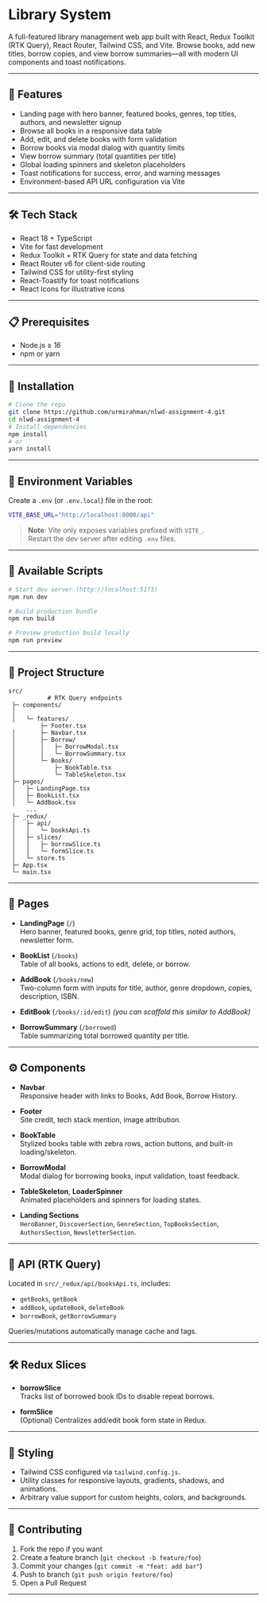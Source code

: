 # Library System

A full-featured library management web app built with React, Redux Toolkit (RTK Query), React Router, Tailwind CSS, and Vite. Browse books, add new titles, borrow copies, and view borrow summaries—all with modern UI components and toast notifications.

---

## 🚀 Features

- Landing page with hero banner, featured books, genres, top titles, authors, and newsletter signup
- Browse all books in a responsive data table
- Add, edit, and delete books with form validation
- Borrow books via modal dialog with quantity limits
- View borrow summary (total quantities per title)
- Global loading spinners and skeleton placeholders
- Toast notifications for success, error, and warning messages
- Environment-based API URL configuration via Vite

---

## 🛠 Tech Stack

- React 18 + TypeScript
- Vite for fast development
- Redux Toolkit + RTK Query for state and data fetching
- React Router v6 for client-side routing
- Tailwind CSS for utility-first styling
- React-Toastify for toast notifications
- React Icons for illustrative icons

---

## 📋 Prerequisites

- Node.js ≥ 16
- npm or yarn

---

## 💾 Installation

```bash
# Clone the repo
git clone https://github.com/urmirahman/nlwd-assignment-4.git
cd nlwd-assignment-4
# Install dependencies
npm install
# or
yarn install
```

---

## 🔧 Environment Variables

Create a `.env` (or `.env.local`) file in the root:

```bash
VITE_BASE_URL="http://localhost:8000/api"
```

> **Note**: Vite only exposes variables prefixed with `VITE_`.  
> Restart the dev server after editing `.env` files.

---

## 🚥 Available Scripts

```bash
# Start dev server (http://localhost:5173)
npm run dev

# Build production bundle
npm run build

# Preview production build locally
npm run preview
```

---

## 📁 Project Structure

```
src/
           # RTK Query endpoints
 ├─ components/
 │
 │   └─ features/
         ├─ Footer.tsx
 │       ├─ Navbar.tsx
 │       ├─ Borrow/
 │       │   ├─ BorrowModal.tsx
 │       │   └─ BorrowSummary.tsx
 │       └─ Books/
 │           ├─ BookTable.tsx
 │           └─ TableSkeleton.tsx
 ├─ pages/
 │   ├─ LandingPage.tsx
 │   ├─ BookList.tsx
 │   └─ AddBook.tsx
     ...
 ├─ _redux/
 │   ├─ api/
 │   │   └─ booksApi.ts
 │   ├─ slices/
 │   │   ├─ borrowSlice.ts
 │   │   └─ formSlice.ts
 │   └─ store.ts
 ├─ App.tsx
 └─ main.tsx
```

---

## 📄 Pages

- **LandingPage** (`/`)  
  Hero banner, featured books, genre grid, top titles, noted authors, newsletter form.

- **BookList** (`/books`)  
  Table of all books, actions to edit, delete, or borrow.

- **AddBook** (`/books/new`)  
  Two-column form with inputs for title, author, genre dropdown, copies, description, ISBN.

- **EditBook** (`/books/:id/edit`) _(you can scaffold this similar to AddBook)_

- **BorrowSummary** (`/borrowed`)  
  Table summarizing total borrowed quantity per title.

---

## ⚙️ Components

- **Navbar**  
  Responsive header with links to Books, Add Book, Borrow History.

- **Footer**  
  Site credit, tech stack mention, image attribution.

- **BookTable**  
  Stylized books table with zebra rows, action buttons, and built-in loading/skeleton.

- **BorrowModal**  
  Modal dialog for borrowing books, input validation, toast feedback.

- **TableSkeleton**, **LoaderSpinner**  
  Animated placeholders and spinners for loading states.

- **Landing Sections**  
  `HeroBanner`, `DiscoverSection`, `GenreSection`, `TopBooksSection`, `AuthorsSection`, `NewsletterSection`.

---

## 🔗 API (RTK Query)

Located in `src/_redux/api/booksApi.ts`, includes:

- `getBooks`, `getBook`
- `addBook`, `updateBook`, `deleteBook`
- `borrowBook`, `getBorrowSummary`

Queries/mutations automatically manage cache and tags.

---

## 🛠 Redux Slices

- **borrowSlice**  
  Tracks list of borrowed book IDs to disable repeat borrows.

- **formSlice**  
  (Optional) Centralizes add/edit book form state in Redux.

---

## 🎨 Styling

- Tailwind CSS configured via `tailwind.config.js`.
- Utility classes for responsive layouts, gradients, shadows, and animations.
- Arbitrary value support for custom heights, colors, and backgrounds.

---

## 🤝 Contributing

1. Fork the repo if you want
2. Create a feature branch (`git checkout -b feature/foo`)
3. Commit your changes (`git commit -m "feat: add bar"`)
4. Push to branch (`git push origin feature/foo`)
5. Open a Pull Request

---
